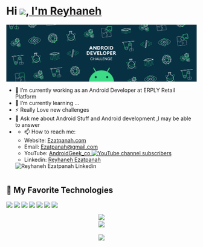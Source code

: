 # Hi <img src="https://media.giphy.com/media/hvRJCLFzcasrR4ia7z/giphy.gif" width="25px">,<a href="https://github.com/ezatpanah"> I'm Reyhaneh </a>

<img align="center" alt="wallpaper" src="https://github.com/ezatpanah/ezatpanah/raw/main/android.gif"/>


- 🔭 I’m currently working as an Android Developer at ERPLY Retail Platform
- 🌱 I’m currently learning ...
- ⚡ Really Love new challenges
- 💬 Ask me about Android Stuff and Android development ,I may be able to answer
- - 📫 How to reach me:
  - Website: [Ezatpanah.com](https://ezatpanah.com)
  - Email: [Ezatpanah@gmail.com](mailto:Ezatpanah@gmail.com)
  - YouTube: [AndroidGeek_co ![YouTube channel subscribers](https://img.shields.io/youtube/channel/subscribers/UCFuVENwuWsRdyo6BLEHynzw?style=social)](https://www.youtube.com/channel/UCFuVENwuWsRdyo6BLEHynzw)
  - Linkedin: [Reyhaneh Ezatpanah](https://www.linkedin.com/in/reyhanehezatpanah/) <a href="https://www.linkedin.com/in/reyhanehezatpanah">
  <img align="left" alt="Reyhaneh Ezatpanah Linkedin" src="https://img.shields.io/badge/linkedin-informational?style=flat&logo=linkedin&logoColor=white&color=informational" />
</a>
 
<br>



## 🔧 My Favorite Technologies
![](https://img.shields.io/badge/OS-windows-informational?style=flat&logo=windows&logoColor=white&color=informational)
![](https://img.shields.io/badge/OS-Linux-informational?style=flat&logo=linux&logoColor=white&color=informational)
![](https://img.shields.io/badge/OS-Android-informational?style=flat&logo=android&logoColor=white&color=informational)
![](https://img.shields.io/badge/lang-kotlin-informational?style=flat&logo=kotlin&logoColor=white&color=informational)
![](https://img.shields.io/badge/lang-java-informational?style=flat&logo=java&logoColor=white&color=informational)
![](https://img.shields.io/badge/IDE-Android_Studio-informational?style=flat&logo=android&logoColor=white&color=informational)
![](https://img.shields.io/badge/IDE-IntelliJIDEA-informational?style=flat&logo=IntelliJ-IDEA&logoColor=white&color=informational)


<div align="center" >
      <img src="https://github-readme-stats.vercel.app/api?username=Ezatpanah&show_icons=true&bg_color=25,1A2980,26D0CE&title_color=fff&text_color=fff&count_private=true">
  <br>
      <img src="https://github-readme-stats.vercel.app/api/top-langs/?username=Ezatpanah&layout=compact&show_icons=true&bg_color=25,1A2980,26D0CE&title_color=fff&text_color=fff&count_private=true">


</div>

 <p align="center">  
     <img align="center" src="https://visitor-badge.laobi.icu/badge?page_id=Ezatpanah.visitor-badge"> 
  </p>

